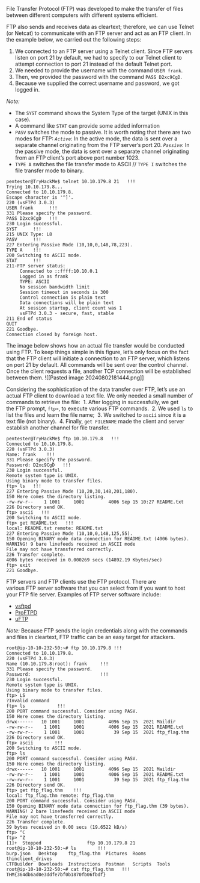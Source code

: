 File Transfer Protocol (FTP) was developed to make the transfer of files between different computers with different systems efficient.

FTP also sends and receives data as cleartext; therefore, we can use Telnet (or Netcat) to communicate with an FTP server and act as an FTP client. In the example below, we carried out the following steps:
1. We connected to an FTP server using a Telnet client. Since FTP servers listen on port 21 by default, we had to specify to our Telnet client to attempt connection to port 21 instead of the default Telnet port.
2. We needed to provide the username with the command `USER frank`.
3. Then, we provided the password with the command `PASS D2xc9CgD`.
4. Because we supplied the correct username and password, we got logged in.

*Note:*
- The `SYST` command shows the System Type of the target (UNIX in this case). 
- A command like `STAT` can provide some added information
- `PASV` switches the mode to passive. It is worth noting that there are two modes for FTP:
	 *`Active`*: In the active mode, the data is sent over a separate channel originating from the FTP server’s port 20.
	 *`Passive`*: In the passive mode, the data is sent over a separate channel originating from an FTP client’s port above port number 1023.
- `TYPE A` switches the file transfer mode to ASCII // `TYPE I` switches the file transfer mode to binary.
```shell-session
pentester@TryHackMe$ telnet 10.10.179.8 21   !!!
Trying 10.10.179.8...
Connected to 10.10.179.8.
Escape character is '^]'.
220 (vsFTPd 3.0.3)
USER frank      !!!
331 Please specify the password.
PASS D2xc9CgD   !!!
230 Login successful.
SYST      !!!
215 UNIX Type: L8
PASV      !!!
227 Entering Passive Mode (10,10,0,148,78,223).
TYPE A    !!!
200 Switching to ASCII mode.
STAT      !!!     
211-FTP server status:
     Connected to ::ffff:10.10.0.1
     Logged in as frank
     TYPE: ASCII
     No session bandwidth limit
     Session timeout in seconds is 300
     Control connection is plain text
     Data connections will be plain text
     At session startup, client count was 1
     vsFTPd 3.0.3 - secure, fast, stable
211 End of status
QUIT
221 Goodbye.
Connection closed by foreign host.
```

The image below shows how an actual file transfer would be conducted using FTP. To keep things simple in this figure, let’s only focus on the fact that the FTP client will initiate a connection to an FTP server, which listens on port 21 by default. All commands will be sent over the control channel. Once the client requests a file, another TCP connection will be established between them.
![[Pasted image 20240802181444.png]]

Considering the sophistication of the data transfer over FTP, let’s use an actual FTP client to download a text file. We only needed a small number of commands to retrieve the file:
 1. After logging in successfully, we get the FTP prompt, `ftp>`, to execute various FTP commands. 
 2. We used `ls` to list the files and learn the file name;
 3. We switched to `ascii` since it is a text file (not binary). 
 4. Finally, `get FILENAME` made the client and server establish another channel for file transfer.
```shell-session
pentester@TryHackMe$ ftp 10.10.179.8   !!!
Connected to 10.10.179.8.
220 (vsFTPd 3.0.3)
Name: frank    !!!
331 Please specify the password.
Password: D2xc9CgD   !!!
230 Login successful.
Remote system type is UNIX.
Using binary mode to transfer files.
ftp> ls   !!!
227 Entering Passive Mode (10,20,30,148,201,180).
150 Here comes the directory listing.
-rw-rw-r--    1 1001     1001         4006 Sep 15 10:27 README.txt
226 Directory send OK.
ftp> ascii   !!!
200 Switching to ASCII mode.
ftp> get README.txt   !!!
local: README.txt remote: README.txt
227 Entering Passive Mode (10,10,0,148,125,55).
150 Opening BINARY mode data connection for README.txt (4006 bytes).
WARNING! 9 bare linefeeds received in ASCII mode
File may not have transferred correctly.
226 Transfer complete.
4006 bytes received in 0.000269 secs (14892.19 Kbytes/sec)
ftp> exit
221 Goodbye.
```

FTP servers and FTP clients use the FTP protocol. There are various FTP server software that you can select from if you want to host your FTP file server. Examples of FTP server software include:
- [vsftpd](https://security.appspot.com/vsftpd.html)
- [ProFTPD](http://www.proftpd.org/)
- [uFTP](https://www.uftpserver.com/)

*Note:*
	Because FTP sends the login credentials along with the commands and files in cleartext, FTP traffic can be an easy target for attackers.

```
root@ip-10-10-232-50:~# ftp 10.10.179.8 !!!
Connected to 10.10.179.8.
220 (vsFTPd 3.0.3)
Name (10.10.179.8:root): frank     !!!
331 Please specify the password.
Password:                          !!!
230 Login successful.
Remote system type is UNIX.
Using binary mode to transfer files.
ftp> LS
?Invalid command
ftp> ls            !!!
200 PORT command successful. Consider using PASV.
150 Here comes the directory listing.
drwx------   10 1001     1001         4096 Sep 15  2021 Maildir
-rw-rw-r--    1 1001     1001         4006 Sep 15  2021 README.txt
-rw-rw-r--    1 1001     1001           39 Sep 15  2021 ftp_flag.thm
226 Directory send OK.
ftp> ascii        !!!
200 Switching to ASCII mode.
ftp> ls
200 PORT command successful. Consider using PASV.
150 Here comes the directory listing.
drwx------   10 1001     1001         4096 Sep 15  2021 Maildir
-rw-rw-r--    1 1001     1001         4006 Sep 15  2021 README.txt
-rw-rw-r--    1 1001     1001           39 Sep 15  2021 ftp_flag.thm
226 Directory send OK.
ftp> get ftp_flag.thm    !!!
local: ftp_flag.thm remote: ftp_flag.thm
200 PORT command successful. Consider using PASV.
150 Opening BINARY mode data connection for ftp_flag.thm (39 bytes).
WARNING! 2 bare linefeeds received in ASCII mode
File may not have transferred correctly.
226 Transfer complete.
39 bytes received in 0.00 secs (19.6522 kB/s)
ftp> ^C
ftp> ^Z
[1]+  Stopped                 ftp 10.10.179.8 21
root@ip-10-10-232-50:~# ls        !!!
burp.json   Desktop    ftp_flag.thm  Pictures  Rooms    thinclient_drives
CTFBuilder  Downloads  Instructions  Postman   Scripts  Tools
root@ip-10-10-232-50:~# cat ftp_flag.thm   !!!
THM{364db6ad0e3ddfe7bf0b1870fb06fbdf}
